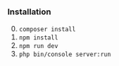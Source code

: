 ### Installation
0. `composer install`
0. `npm install`
0. `npm run dev`
0. `php bin/console server:run`